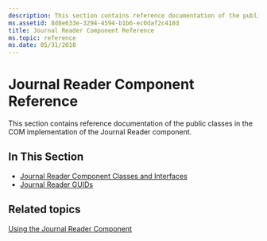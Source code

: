 ```yaml
---
description: This section contains reference documentation of the public classes, interfaces, and GUIDs in the COM implementation of the Journal Reader component.
ms.assetid: 8d8e633e-3294-4594-b1b6-ec0daf2c418d
title: Journal Reader Component Reference
ms.topic: reference
ms.date: 05/31/2018
---
```


# Journal Reader Component Reference

This section contains reference documentation of the public classes in the COM implementation of the Journal Reader component.

## In This Section

-   [Journal Reader Component Classes and Interfaces](journal-reader-component-classes-and-interfaces.md)
-   [Journal Reader GUIDs](journal-reader-guids.md)

## Related topics

<dl> <dt>

[Using the Journal Reader Component](using-the-journal-reader-component.md)
</dt> </dl>

 

 



